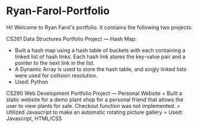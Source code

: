 # Ryan-Farol-Portfolio

Hi! Welcome to Ryan Farol's portfolio. It contiains the following two projects:

CS261 Data Structures Portfolio Project — Hash Map:
- Built a hash map using a hash table of buckets with each containing a linked list of hash links. Each hash link stores the key-value pair and a pointer to the next link in the list.
- A Dynamic Array is used to store the hash table, and singly linked lists were used for collision resolution.
- Used: Python


CS290 Web Development Portfolio Project — Personal Website
= Built a static website for a demo plant shop for a personal friend that allows the user to view plants for sale. Checkout function was not implemented. 
= Utilized Javascript to make an automatic rotating picture gallery
= Used: Javascript, HTML/CSS
